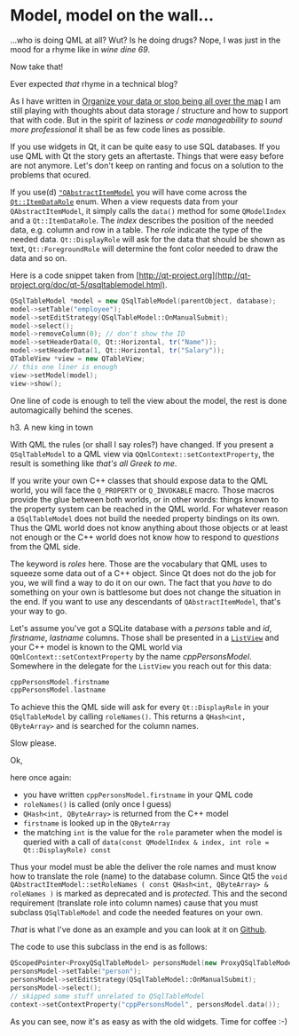 # Model, model on the wall... #

...who is doing QML at all?
Wut? Is he doing drugs? Nope, I was just in the mood for a rhyme like in _wine dine 69_.

Now take that!

Ever expected _that_ rhyme in a technical blog?

As I have written in [Organize your data or stop being all over the map](./20140112--1.md) I am still playing with thoughts about data storage / structure and how to support that with code. But in the spirit of laziness _or code manageability to sound more professional_ it shall be as few code lines as possible.

If you use widgets in Qt, it can be quite easy to use SQL databases. If you use QML with Qt the story gets an aftertaste. Things that were easy before are not anymore. Let's don't keep on ranting and focus on a solution to the problems that ocured.

If you use(d) [`"QAbstractItemModel`](http://qt-project.org/doc/qt-5/qabstractitemmodel.html") you will have come across the [`Qt::ItemDataRole`](http://qt-project.org/doc/qt-5/qt.html#ItemDataRole-enum") enum. When a view requests data from your `QAbstractItemModel`, it simply calls the `data()` method for some `QModelIndex` and a `Qt::ItemDataRole`. The _index_ describes the position of the needed data, e.g. column and row in a table. The _role_ indicate the type of the needed data. `Qt::DisplayRole` will ask for the data that should be shown as text, `Qt::ForegroundRole` will determine the font color needed to draw the data and so on.

Here is a code snippet taken from [http://qt-project.org](http://qt-project.org/doc/qt-5/qsqltablemodel.html).

```cpp
QSqlTableModel *model = new QSqlTableModel(parentObject, database);
model->setTable("employee");
model->setEditStrategy(QSqlTableModel::OnManualSubmit);
model->select();
model->removeColumn(0); // don't show the ID
model->setHeaderData(0, Qt::Horizontal, tr("Name"));
model->setHeaderData(1, Qt::Horizontal, tr("Salary"));
QTableView *view = new QTableView;
// this one liner is enough
view->setModel(model);
view->show();
```

One line of code is enough to tell the view about the model, the rest is done automagically behind the scenes.

h3. A new king in town

With QML the rules (or shall I say roles?) have changed. If you present a `QSqlTableModel` to a QML view via `QQmlContext::setContextProperty`, the result is something like _that's all Greek to me_.

If you write your own C++ classes that should expose data to the QML world, you will face the `Q_PROPERTY` or `Q_INVOKABLE` macro. Those macros provide the glue between both worlds, or in other words: things known to the property system can be reached in the QML world. For whatever reason a `QSqlTableModel` does not build the needed property bindings on its own. Thus the QML world does not know anything about those objects or at least not enough or the C++ world does not know how to respond to _questions_ from the QML side.

The keyword is _roles_ here. Those are the vocabulary that QML uses to squeeze some data out of a C++ object. Since Qt does not do the job for you, we will find a way to do it on our own. The fact that you _have_ to do something on your own is battlesome but does not change the situation in the end. If you want to use any descendants of `QAbstractItemModel`, that's your way to go.

Let's assume you've got a SQLite database with a _persons_ table and _id_, _firstname_, _lastname_ columns. Those shall be presented in a [`ListView`](http://qt-project.org/doc/qt-5.0/qtquick/qml-qtquick2-listview.html) and your C++ model is known to the QML world via `QQmlContext::setContextProperty` by the name _cppPersonsModel_. Somewhere in the delegate for the `ListView` you reach out for this data:

```cpp
cppPersonsModel.firstname
cppPersonsModel.lastname
```

To achieve this the QML side will ask for every `Qt::DisplayRole` in your `QSqlTableModel` by calling `roleNames()`. This returns a `QHash<int, QByteArray>` and is searched for the column names.

Slow please.

Ok,

here once again:

* you have written `cppPersonsModel.firstname` in your QML code
* `roleNames()` is called (only once I guess)
* `QHash<int, QByteArray>` is returned from the C++ model
* `firstname` is looked up in the `QByteArray`
* the matching `int` is the value for the `role` parameter when the model is queried with a call of `data(const QModelIndex & index, int role = Qt::DisplayRole) const`

Thus your model must be able the deliver the role names and must know how to translate the role (name) to the database column. Since Qt5 the `void QAbstractItemModel::setRoleNames ( const QHash<int, QByteArray> & roleNames )` is marked as deprecated and is _protected_. This and the second requirement (translate role into column names) cause that you must subclass `QSqlTableModel` and code the needed features on your own.

_That_ is what I've done as an example and you can look at it on [Github](https://github.com/hardcodes/QSqlTableModel_with_QML_readonly).

The code to use this subclass in the end is as follows:

```cpp
QScopedPointer<ProxyQSqlTableModel> personsModel(new ProxyQSqlTableModel(&app, database));
personsModel->setTable("person");
personsModel->setEditStrategy(QSqlTableModel::OnManualSubmit);
personsModel->select();
// skipped some stuff unrelated to QSqlTableModel 
context->setContextProperty("cppPersonsModel", personsModel.data());
```

As you can see, now it's as easy as with the old widgets. Time for coffee :-)

